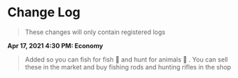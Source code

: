 # Change Log

> These changes will only contain registered logs

**Apr 17, 2021 4:30 PM: Economy**
 > Added so you can fish for fish 🎣 and hunt for animals 🔫 . You can sell these in the market and buy fishing rods and hunting rifles in the shop
